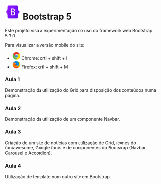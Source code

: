 <h1> <img src=".\assets\bootstrap-logo-shadow.png" alt="logo do framework bootstrap" style="height: 50px; width:50px;"/> Bootstrap 5 </h1>

<p> Este projeto visa a experimentação do uso do framework web Bootstrap 5.3.0 </p>

<p> Para visualizar a versão mobile do site:
    <ul>
        <li> <img src=".\assets\chrome-logo.png" width="25" height="25"> Chrome: crtl + shift + I</li>
        <li> <img src=".\assets\firefox-logo.png" width="25" height="25"> Firefox: crtl + shift + M</li>
    </ul>
</p>

### Aula 1

Demonstração da utilização do Grid para disposição dos conteúdos numa página.

### Aula 2

Demonstração da utilização de um componente Navbar.

### Aula 3

Criação de um site de notícias com utilização de Grid, ícones do fontawesome, Google fonts e de componentes do Bootstrap (Navbar, Carousel e Accordion).

### Aula 4

Utilização de template num outro site em Bootstrap.
